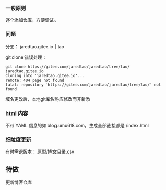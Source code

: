 ### 一般原则

逐个添加仓库，方便调试。

### 问题

分支：
jaredtao.gitee.io | tao


git clone 错误处理：
```
git clone https://gitee.com/jaredtao/jaredtao/tree/tao/ jaredtao.gitee.io
Cloning into 'jaredtao.gitee.io'...
remote: 404 page not found
fatal: repository 'https://gitee.com/jaredtao/jaredtao/tree/tao/' not found
```

域名更改后，本地git库名称应修改而非新添

### html 内容

不带 YAML 信息的如 blog.umu618.com，生成全部链接都是 /index.html

### 细粒度更新

有时需退版本： 原型/博文目录.csv

## 待做

更新博客仓库